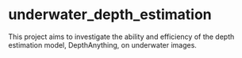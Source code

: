 # underwater_depth_estimation
This project aims to investigate the ability and efficiency of the depth estimation model, DepthAnything, on underwater images.

